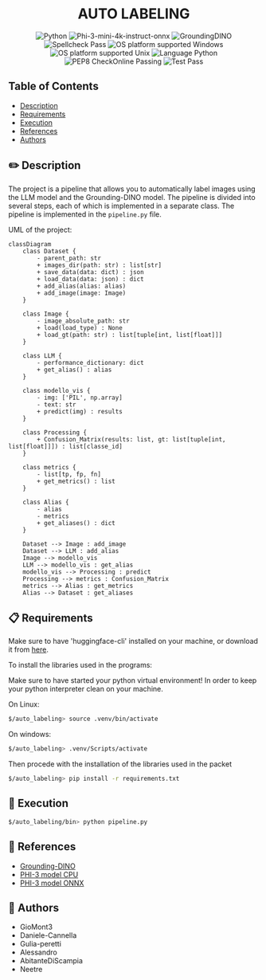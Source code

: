 <div align="center">
  <h1>AUTO LABELING</h1>

  <img src="https://img.shields.io/badge/python-3670A0?style=for-the-badge&logo=python&logoColor=ffdd54" alt="Python">

  <img src="https://img.shields.io/badge/LLM-phi3%20mini%204k%20onnx-lightblue?style=for-the-badge&logo=phi3" alt="Phi-3-mini-4k-instruct-onnx">

  <img src="https://img.shields.io/badge/Model-GroundingDINO-orange?style=for-the-badge" alt="GroundingDINO">

  <br>

  <img src="https://img.shields.io/badge/Spellcheck-Pass-green?style=flat" alt="Spellcheck Pass">

  <img src="https://img.shields.io/badge/OS%20platform%20supported-Windows-green?style=flat" alt="OS platform supported Windows">

  <img src="https://img.shields.io/badge/OS%20platform%20supported-Unix-green?style=flat" alt="OS platform supported Unix">

  <img src="https://img.shields.io/badge/Language-Python-yellowgreen?style=flat" alt="Language Python">

  <img src="https://img.shields.io/badge/PEP8%20CheckOnline-Passing-green" alt="PEP8 CheckOnline Passing">

  <img src="https://img.shields.io/badge/Test-Pass-green" alt="Test Pass">
</div>

## Table of Contents

- [Description](#pencil2-description)
- [Requirements](#clipboard-requirements)
- [Execution](#diamond_shape_with_a_dot_inside-execution)
- [References](#link-references)
- [Authors](#busts_in_silhouette-authors)

## :pencil2: Description

The project is a pipeline that allows you to automatically label images using the LLM model and the Grounding-DINO model. The pipeline is divided into several steps, each of which is implemented in a separate class. The pipeline is implemented in the `pipeline.py` file.

UML of the project:

```mermaid
classDiagram
    class Dataset {
        - parent_path: str
        + images_dir(path: str) : list[str]
        + save_data(data: dict) : json
        + load_data(data: json) : dict
        + add_alias(alias: alias)
        + add_image(image: Image)
    }

    class Image {
        - image_absolute_path: str
        + load(load_type) : None
        + load_gt(path: str) : list[tuple[int, list[float]]]
    }

    class LLM {
        - performance_dictionary: dict
        + get_alias() : alias
    }

    class modello_vis {
        - img: ['PIL', np.array]
        - text: str
        + predict(img) : results
    }

    class Processing {
        + Confusion_Matrix(results: list, gt: list[tuple[int, list[float]]]) : list[classe_id]
    }

    class metrics {
        - list[tp, fp, fn]
        + get_metrics() : list
    }

    class Alias {
        - alias
        - metrics
        + get_aliases() : dict
    }

    Dataset --> Image : add_image
    Dataset --> LLM : add_alias
    Image --> modello_vis
    LLM --> modello_vis : get_alias
    modello_vis --> Processing : predict
    Processing --> metrics : Confusion_Matrix
    metrics --> Alias : get_metrics
    Alias --> Dataset : get_aliases
```

## :clipboard: Requirements

Make sure to have 'huggingface-cli' installed on your machine, or download it from [here](https://huggingface.co/docs/huggingface_hub/guides/cli).

To install the libraries used in the programs:

Make sure to have started your python virtual environment!
In order to keep your python interpreter clean on your machine.

On Linux:

```bash
$/auto_labeling> source .venv/bin/activate
```

On windows:

```bash
$/auto_labeling> .venv/Scripts/activate
```

Then procede with the installation of the libraries used in the packet

```bash
$/auto_labeling> pip install -r requirements.txt
```

## :diamond_shape_with_a_dot_inside: Execution

```bash
$/auto_labeling/bin> python pipeline.py
```

## :link: References

- [Grounding-DINO](https://huggingface.co/IDEA-Research/grounding-dino-base)
- [PHI-3 model CPU](https://github.com/microsoft/onnxruntime-genai/blob/main/examples/python/phi-3-tutorial.md#run-on-cpu)
- [PHI-3 model ONNX](https://huggingface.co/microsoft/Phi-3-mini-4k-instruct-onnx/tree/main/cpu_and_mobile)

## :busts_in_silhouette: Authors

- GioMont3
- Daniele-Cannella
- Gulia-peretti
- Alessandro
- AbitanteDiScampia
- Neetre
